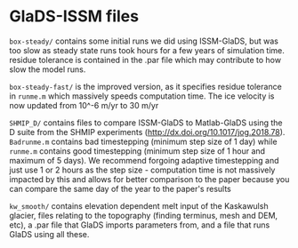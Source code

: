 # GlaDS-ISSM files

`box-steady/` contains some initial runs we did using ISSM-GlaDS, but was too slow as steady state runs took hours for a few years of simulation time. residue tolerance is contained in the .par file which may contribute to how slow the model runs.

`box-steady-fast/` is the improved version, as it specifies residue tolerance in `runme.m` which massively speeds computation time. The ice velocity is now updated from 10^-6 m/yr to 30 m/yr

`SHMIP_D/` contains files to compare ISSM-GlaDS to Matlab-GlaDS using the D suite from the SHMIP experiments (http://dx.doi.org/10.1017/jog.2018.78). `Badrunme.m` contains bad timestepping (minimum step size of 1 day) while `runme.m` contains good timestepping (minimum step size of 1 hour and maximum of 5 days). We recommend forgoing adaptive timestepping and just use 1 or 2 hours as the step size - computation time is not massively impacted by this and allows for better comparison to the paper because you can compare the same day of the year to the paper's results

`kw_smooth/` contains elevation dependent melt input of the Kaskawulsh glacier, files relating to the topography (finding terminus, mesh and DEM, etc), a .par file that GlaDS imports parameters from, and a file that runs GlaDS using all these.
